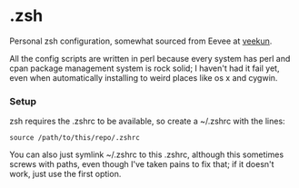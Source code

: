 .zsh
==========

Personal zsh configuration, somewhat sourced from Eevee at [veekun](http://veekun.com).

All the config scripts are written in perl because every system has perl and cpan package management system is rock solid; I haven't had it fail yet, even when automatically installing to weird places like os x and cygwin.

### Setup
zsh requires the .zshrc to be available, so create a ~/.zshrc with the lines:
```
source /path/to/this/repo/.zshrc
```
You can also just symlink ~/.zshrc to this .zshrc, although this sometimes screws with paths, even though I've taken pains to fix that; if it doesn't work, just use the first option.

